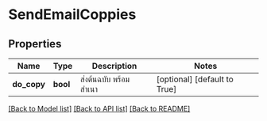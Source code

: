 # SendEmailCoppies

## Properties
Name | Type | Description | Notes
------------ | ------------- | ------------- | -------------
**do_copy** | **bool** | ส่งต้นฉบับ พร้อม สำเนา | [optional] [default to True]

[[Back to Model list]](../README.md#documentation-for-models) [[Back to API list]](../README.md#documentation-for-api-endpoints) [[Back to README]](../README.md)


